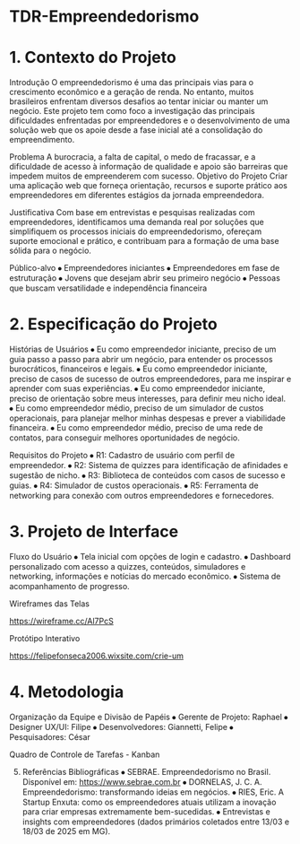 # TDR-Empreendedorismo

# 1. Contexto do Projeto
Introdução
O empreendedorismo é uma das principais vias para o crescimento econômico e a geração de renda. No entanto, muitos brasileiros enfrentam diversos desafios ao tentar iniciar ou manter um negócio. Este projeto tem como foco a investigação das principais dificuldades enfrentadas por empreendedores e o desenvolvimento de uma solução web que os apoie desde a fase inicial até a consolidação do empreendimento.

Problema
A burocracia, a falta de capital, o medo de fracassar, e a dificuldade de acesso à informação de qualidade e apoio são barreiras que impedem muitos de empreenderem com sucesso.
Objetivo do Projeto
Criar uma aplicação web que forneça orientação, recursos e suporte prático aos empreendedores em diferentes estágios da jornada empreendedora.

Justificativa
Com base em entrevistas e pesquisas realizadas com empreendedores, identificamos uma demanda real por soluções que simplifiquem os processos iniciais do empreendedorismo, ofereçam suporte emocional e prático, e contribuam para a formação de uma base sólida para o negócio.

Público-alvo
⦁	Empreendedores iniciantes
⦁	Empreendedores em fase de estruturação
⦁	Jovens que desejam abrir seu primeiro negócio
⦁	Pessoas que buscam versatilidade e independência financeira


# 2. Especificação do Projeto

Histórias de Usuários
⦁	Eu como empreendedor iniciante, preciso de um guia passo a passo para abrir um negócio, para entender os processos burocráticos, financeiros e legais.
⦁	Eu como empreendedor iniciante, preciso de casos de sucesso de outros empreendedores, para me inspirar e aprender com suas experiências.
⦁	Eu como empreendedor iniciante, preciso de orientação sobre meus interesses, para definir meu nicho ideal.
⦁	Eu como empreendedor médio, preciso de um simulador de custos operacionais, para planejar melhor minhas despesas e prever a viabilidade financeira.
⦁	Eu como empreendedor médio, preciso de uma rede de contatos, para conseguir melhores oportunidades de negócio.

Requisitos do Projeto
⦁	R1: Cadastro de usuário com perfil de empreendedor.
⦁	R2: Sistema de quizzes para identificação de afinidades e sugestão de nicho.
⦁	R3: Biblioteca de conteúdos com casos de sucesso e guias.
⦁	R4: Simulador de custos operacionais.
⦁	R5: Ferramenta de networking para conexão com outros empreendedores e fornecedores.

# 3. Projeto de Interface

Fluxo do Usuário
⦁	Tela inicial com opções de login e cadastro.
⦁	Dashboard personalizado com acesso a quizzes, conteúdos, simuladores e networking, informações e notícias do mercado econômico.
⦁	Sistema de acompanhamento de progresso.

Wireframes das Telas

https://wireframe.cc/Al7PcS

Protótipo Interativo

https://felipefonseca2006.wixsite.com/crie-um

# 4. Metodologia

Organização da Equipe e Divisão de Papéis
⦁	Gerente de Projeto: Raphael
⦁	Designer UX/UI: Filipe
⦁	Desenvolvedores: Giannetti, Felipe
⦁	Pesquisadores: César

Quadro de Controle de Tarefas - Kanban



5. Referências Bibliográficas
⦁	SEBRAE. Empreendedorismo no Brasil. Disponível em: https://www.sebrae.com.br
⦁	DORNELAS, J. C. A. Empreendedorismo: transformando ideias em negócios.
⦁	RIES, Eric. A Startup Enxuta: como os empreendedores atuais utilizam a inovação para criar empresas extremamente bem-sucedidas.
⦁	Entrevistas e insights com empreendedores (dados primários coletados entre 13/03 e 18/03 de 2025 em MG).

